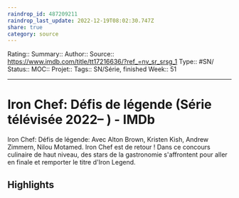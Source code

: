 ```yaml
---
raindrop_id: 487209211
raindrop_last_update: 2022-12-19T08:02:30.747Z
share: true
category: source
---
```


Rating::
Summary:: 
Author::
Source:: https://www.imdb.com/title/tt17216636/?ref_=nv_sr_srsg_1
Type:: #SN/
Status:: 
MOC::
Projet:: 
Tags:: SN/Série, finished
Week:: 51

***
# Iron Chef: Défis de légende (Série télévisée 2022– ) - IMDb

Iron Chef: Défis de légende: Avec Alton Brown, Kristen Kish, Andrew Zimmern, Nilou Motamed. Iron Chef est de retour ! Dans ce concours culinaire de haut niveau, des stars de la gastronomie s'affrontent pour aller en finale et remporter le titre d'Iron Legend.

## Highlights
